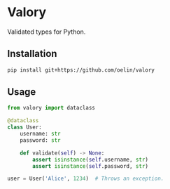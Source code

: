 # Valory

Validated types for Python.

Installation
------------

```sh
pip install git+https://github.com/oelin/valory
```

Usage
-----

```python
from valory import dataclass

@dataclass
class User:
    username: str
    password: str

    def validate(self) -> None:
        assert isinstance(self.username, str)
        assert isinstance(self.password, str)
```

```python
user = User('Alice', 1234)  # Throws an exception.
```
